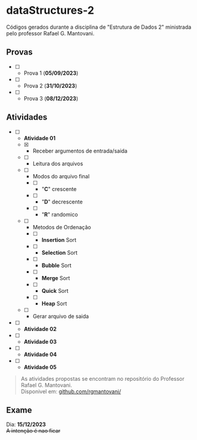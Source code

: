 # dataStructures-2

Códigos gerados durante a disciplina de "Estrutura de Dados 2" ministrada pelo professor Rafael G. Mantovani.  

## Provas

- [ ] - Prova 1 (**05/09/2023**)
- [ ] - Prova 2 (**31/10/2023**)
- [ ] - Prova 3 (**08/12/2023**)

## Atividades

- [ ] - **Atividade 01**
  - [x] - Receber argumentos de entrada/saida
  - [ ] - Leitura dos arquivos
  - [ ] - Modos do arquivo final
    - [ ] - "**C**" crescente
    - [ ] - "**D**" decrescente
    - [ ] - "**R**" randomico
  - [ ] - Metodos de Ordenação  
    - [ ] - **Insertion** Sort
    - [ ] - **Selection** Sort
    - [ ] - **Bubble** Sort
    - [ ] - **Merge** Sort
    - [ ] - **Quick** Sort
    - [ ] - **Heap** Sort
  - [ ] - Gerar arquivo de saida

- [ ] - **Atividade 02**

- [ ] - **Atividade 03**

- [ ] - **Atividade 04**

- [ ] - **Atividade 05**

>As atividades propostas se encontram no repositório do Professor Rafael G. Mantovani.  
>Disponivel em: [github.com/rgmantovani/](https://github.com/rgmantovani/dataStructures2)

## Exame

Dia: **15/12/2023**  
~~A intenção é nao ficar~~  
